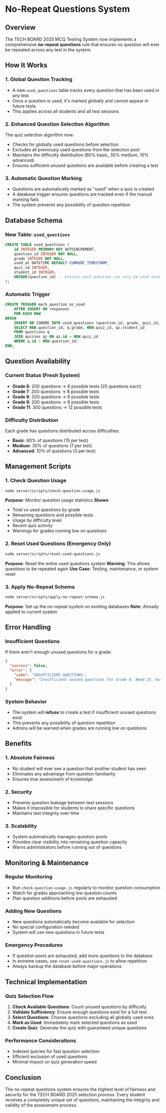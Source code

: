 # No-Repeat Questions System

## Overview

The TECH BOARD 2025 MCQ Testing System now implements a comprehensive **no-repeat questions** rule that ensures no question will ever be repeated across any test in the system.

## How It Works

### 1. Global Question Tracking
- A new `used_questions` table tracks every question that has been used in any test
- Once a question is used, it's marked globally and cannot appear in future tests
- This applies across all students and all test sessions

### 2. Enhanced Question Selection Algorithm
The quiz selection algorithm now:
- Checks for globally used questions before selection
- Excludes all previously used questions from the selection pool
- Maintains the difficulty distribution (60% basic, 30% medium, 10% advanced)
- Ensures sufficient unused questions are available before creating a test

### 3. Automatic Question Marking
- Questions are automatically marked as "used" when a quiz is created
- A database trigger ensures questions are tracked even if the manual marking fails
- The system prevents any possibility of question repetition

## Database Schema

### New Table: `used_questions`
```sql
CREATE TABLE used_questions (
    id INTEGER PRIMARY KEY AUTOINCREMENT,
    question_id INTEGER NOT NULL,
    grade INTEGER NOT NULL,
    used_at DATETIME DEFAULT CURRENT_TIMESTAMP,
    quiz_id INTEGER,
    student_id INTEGER,
    UNIQUE(question_id) -- Ensures each question can only be used once globally
);
```

### Automatic Trigger
```sql
CREATE TRIGGER mark_question_as_used
    AFTER INSERT ON responses
    FOR EACH ROW
BEGIN
    INSERT OR IGNORE INTO used_questions (question_id, grade, quiz_id, student_id)
    SELECT NEW.question_id, q.grade, NEW.quiz_id, qz.student_id
    FROM questions q
    JOIN quizzes qz ON qz.id = NEW.quiz_id
    WHERE q.id = NEW.question_id;
END;
```

## Question Availability

### Current Status (Fresh System)
- **Grade 6**: 200 questions → 8 possible tests (25 questions each)
- **Grade 7**: 200 questions → 8 possible tests
- **Grade 8**: 200 questions → 8 possible tests  
- **Grade 9**: 200 questions → 8 possible tests
- **Grade 11**: 300 questions → 12 possible tests

### Difficulty Distribution
Each grade has questions distributed across difficulties:
- **Basic**: 60% of questions (15 per test)
- **Medium**: 30% of questions (7 per test)
- **Advanced**: 10% of questions (3 per test)

## Management Scripts

### 1. Check Question Usage
```bash
node server/scripts/check-question-usage.js
```
**Purpose**: Monitor question usage statistics
**Shows**:
- Total vs used questions by grade
- Remaining questions and possible tests
- Usage by difficulty level
- Recent quiz activity
- Warnings for grades running low on questions

### 2. Reset Used Questions (Emergency Only)
```bash
node server/scripts/reset-used-questions.js
```
**Purpose**: Reset the entire used questions system
**Warning**: This allows questions to be repeated again
**Use Case**: Testing, maintenance, or system reset

### 3. Apply No-Repeat Schema
```bash
node server/scripts/apply-no-repeat-schema.js
```
**Purpose**: Set up the no-repeat system on existing databases
**Note**: Already applied to current system

## Error Handling

### Insufficient Questions
If there aren't enough unused questions for a grade:
```json
{
  "success": false,
  "error": {
    "code": "INSUFFICIENT_QUESTIONS",
    "message": "Insufficient unused questions for Grade 8. Need 25, but only 10 unused questions available."
  }
}
```

### System Behavior
- The system will **refuse** to create a test if insufficient unused questions exist
- This prevents any possibility of question repetition
- Admins will be warned when grades are running low on questions

## Benefits

### 1. **Absolute Fairness**
- No student will ever see a question that another student has seen
- Eliminates any advantage from question familiarity
- Ensures true assessment of knowledge

### 2. **Security**
- Prevents question leakage between test sessions
- Makes it impossible for students to share specific questions
- Maintains test integrity over time

### 3. **Scalability**
- System automatically manages question pools
- Provides clear visibility into remaining question capacity
- Warns administrators before running out of questions

## Monitoring & Maintenance

### Regular Monitoring
- Run `check-question-usage.js` regularly to monitor question consumption
- Watch for grades approaching low question counts
- Plan question additions before pools are exhausted

### Adding New Questions
- New questions automatically become available for selection
- No special configuration needed
- System will use new questions in future tests

### Emergency Procedures
- If question pools are exhausted, add more questions to the database
- In extreme cases, use `reset-used-questions.js` to allow repetition
- Always backup the database before major operations

## Technical Implementation

### Quiz Selection Flow
1. **Check Available Questions**: Count unused questions by difficulty
2. **Validate Sufficiency**: Ensure enough questions exist for a full test
3. **Select Questions**: Choose questions excluding all globally used ones
4. **Mark as Used**: Immediately mark selected questions as used
5. **Create Quiz**: Generate the quiz with guaranteed unique questions

### Performance Considerations
- Indexed queries for fast question selection
- Efficient exclusion of used questions
- Minimal impact on quiz generation speed

## Conclusion

The no-repeat questions system ensures the highest level of fairness and security for the TECH BOARD 2025 selection process. Every student receives a completely unique set of questions, maintaining the integrity and validity of the assessment process.